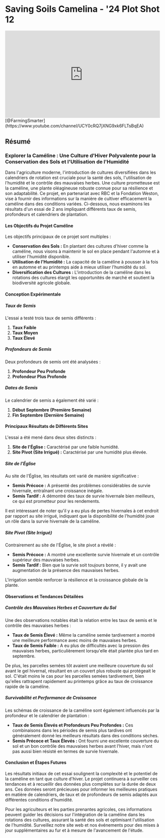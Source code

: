 # Saving Soils Camelina - '24 Plot Shot 12

<div style="position: relative; width: 100%; padding-bottom: 56.25%; height: 0; overflow: hidden;">
    <iframe src="https://www.youtube.com/embed/n-MpoY7XhgY?si=W5KTwrv62yV-ix1u" title="Lecteur vidéo YouTube" frameborder="0" allow="accelerometer; autoplay; clipboard-write; encrypted-media; gyroscope; picture-in-picture; web-share" referrerpolicy="strict-origin-when-cross-origin" allowfullscreen style="position: absolute; top: 0; left: 0; width: 100%; height: 100%; border: 0; object-fit: cover;"></iframe>
</div>
[@FarmingSmarter](https://www.youtube.com/channel/UCY0cRQ7jXNG9xk6FLTsBqEA)

## Résumé

### Explorer la Caméline : Une Culture d'Hiver Polyvalente pour la Conservation des Sols et l'Utilisation de l'Humidité

Dans l'agriculture moderne, l'introduction de cultures diversifiées dans les calendriers de rotation est cruciale pour la santé des sols, l'utilisation de l'humidité et le contrôle des mauvaises herbes. Une culture prometteuse est la caméline, une plante oléagineuse robuste connue pour sa résilience et son adaptabilité. Ce projet, en partenariat avec RBC et la Fondation Weston, vise à fournir des informations sur la manière de cultiver efficacement la caméline dans des conditions variées. Ci-dessous, nous examinons les résultats d'un essai de 2 ans impliquant différents taux de semis, profondeurs et calendriers de plantation.

#### Les Objectifs du Projet Caméline

Les objectifs principaux de ce projet sont multiples :

- **Conservation des Sols :** En plantant des cultures d'hiver comme la caméline, nous visons à maintenir le sol en place pendant l'automne et à utiliser l'humidité disponible.
- **Utilisation de l'Humidité :** La capacité de la caméline à pousser à la fois en automne et au printemps aide à mieux utiliser l'humidité du sol.
- **Diversification des Cultures :** L'introduction de la caméline dans les rotations des cultures élargit les opportunités de marché et soutient la biodiversité agricole globale.

#### Conception Expérimentale

##### Taux de Semis

L'essai a testé trois taux de semis différents :

1. **Taux Faible**
2. **Taux Moyen**
3. **Taux Élevé**

##### Profondeurs de Semis

Deux profondeurs de semis ont été analysées :

1. **Profondeur Peu Profonde**
2. **Profondeur Plus Profonde**

##### Dates de Semis

Le calendrier de semis a également été varié :

1. **Début Septembre (Première Semaine)**
2. **Fin Septembre (Dernière Semaine)**

#### Principaux Résultats de Différents Sites

L'essai a été mené dans deux sites distincts :

1. **Site de l'Église :** Caractérisé par une faible humidité.
2. **Site Pivot (Site Irrigué) :** Caractérisé par une humidité plus élevée.

##### Site de l'Église

Au site de l'Église, les résultats ont varié de manière significative :

- **Semis Précoce :** A présenté des problèmes considérables de survie hivernale, entraînant une croissance inégale.
- **Semis Tardif :** A démontré des taux de survie hivernale bien meilleurs, ce qui est prometteur pour les rendements.

Il est intéressant de noter qu'il y a eu plus de pertes hivernales à cet endroit par rapport au site irrigué, indiquant que la disponibilité de l'humidité joue un rôle dans la survie hivernale de la caméline.

##### Site Pivot (Site Irrigué)

Contrairement au site de l'Église, le site pivot a révélé :

- **Semis Précoce :** A montré une excellente survie hivernale et un contrôle supérieur des mauvaises herbes.
- **Semis Tardif :** Bien que la survie soit toujours bonne, il y avait une augmentation de la présence des mauvaises herbes.

L'irrigation semble renforcer la résilience et la croissance globale de la plante.

#### Observations et Tendances Détailées

##### Contrôle des Mauvaises Herbes et Couverture du Sol

Une des observations notables était la relation entre les taux de semis et le contrôle des mauvaises herbes :

- **Taux de Semis Élevé :** Même la caméline semée tardivement a montré une meilleure performance avec moins de mauvaises herbes.
- **Taux de Semis Faible :** A eu plus de difficultés avec la pression des mauvaises herbes, particulièrement lorsqu'elle était plantée plus tard en septembre.

De plus, les parcelles semées tôt avaient une meilleure couverture du sol avant le gel hivernal, résultant en un couvert plus robuste qui protégeait le sol. C'était moins le cas pour les parcelles semées tardivement, bien qu'elles rattrapent rapidement au printemps grâce au taux de croissance rapide de la caméline.

##### Survivabilité et Performance de Croissance

Les schémas de croissance de la caméline sont également influencés par la profondeur et le calendrier de plantation :

- **Taux de Semis Élevés et Profondeurs Peu Profondes :** Ces combinaisons dans les périodes de semis plus tardives ont généralement donné les meilleurs résultats dans des conditions sèches.
- **Semis Précoce et Taux Élevés :** Ont fourni une excellente couverture du sol et un bon contrôle des mauvaises herbes avant l'hiver, mais n'ont pas aussi bien résisté en termes de survie hivernale.

#### Conclusion et Étapes Futures

Les résultats initiaux de cet essai soulignent la complexité et le potentiel de la caméline en tant que culture d'hiver. Le projet continuera à surveiller ces tendances et à recueillir des données plus complètes sur la durée de deux ans. Ces données seront précieuses pour informer les meilleures pratiques en matière de calendriers, de taux et de profondeurs de semis adaptés aux différentes conditions d'humidité.

Pour les agriculteurs et les parties prenantes agricoles, ces informations peuvent guider les décisions sur l'intégration de la caméline dans les rotations des cultures, assurant la santé des sols et optimisant l'utilisation de l'humidité. Surveillez notre site web et nos événements pour des mises à jour supplémentaires au fur et à mesure de l'avancement de l'étude.